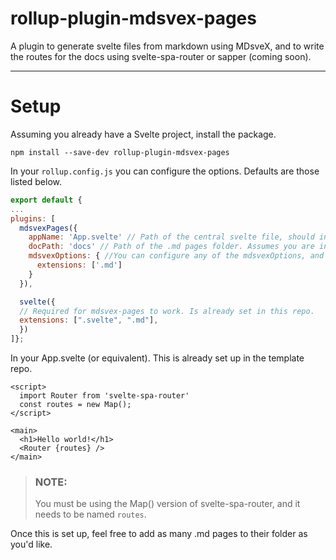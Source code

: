 # rollup-plugin-mdsvex-pages

A plugin to generate svelte files from markdown using MDsveX, and to write the routes for the docs using svelte-spa-router or sapper (coming soon).

---
# Setup

Assuming you already have a Svelte project, install the package.

`npm install --save-dev rollup-plugin-mdsvex-pages`

In your `rollup.config.js` you can configure the options. Defaults are those listed below.

```js
export default {
...
plugins: [
  mdsvexPages({
    appName: 'App.svelte' // Path of the central svelte file, should include your Router component. Assumes you are in /src.
    docPath: 'docs' // Path of the .md pages folder. Assumes you are in /src.
    mdsvexOptions: { //You can configure any of the mdsvexOptions, and they will be passed to mdsvex.
      extensions: ['.md'] 
    }
  }),

  svelte({
  // Required for mdsvex-pages to work. Is already set in this repo. 
  extensions: [".svelte", ".md"],
  })
]};
```

In your App.svelte (or equivalent). This is already set up in the template repo.

```svelte
<script>
  import Router from 'svelte-spa-router'
  const routes = new Map();
</script>

<main>
  <h1>Hello world!</h1>
  <Router {routes} />
</main>
```
> ### NOTE: 
> You must be using the Map() version of svelte-spa-router, and it needs to be named `routes`.

Once this is set up, feel free to add as many .md pages to their folder as you'd like.
